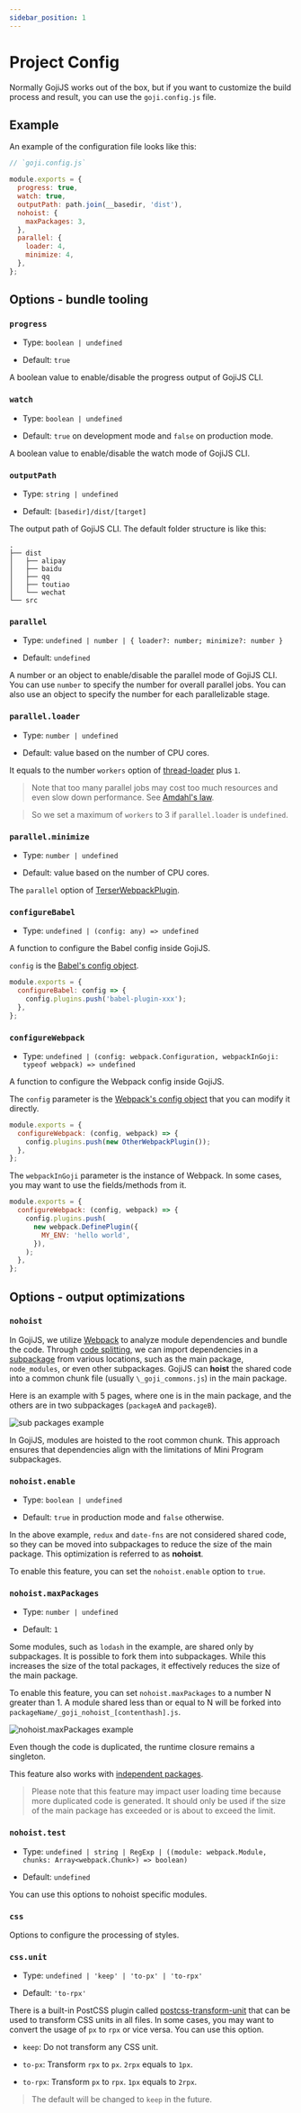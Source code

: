 ```yaml
---
sidebar_position: 1
---
```


# Project Config

Normally GojiJS works out of the box, but if you want to customize the build process and result, you
can use the `goji.config.js` file.

## Example

An example of the configuration file looks like this:

```js
// `goji.config.js`

module.exports = {
  progress: true,
  watch: true,
  outputPath: path.join(__basedir, 'dist'),
  nohoist: {
    maxPackages: 3,
  },
  parallel: {
    loader: 4,
    minimize: 4,
  },
};
```

## Options - bundle tooling

### `progress`

- Type: `boolean | undefined`

- Default: `true`

A boolean value to enable/disable the progress output of GojiJS CLI.

### `watch`

- Type: `boolean | undefined`

- Default: `true` on development mode and `false` on production mode.

A boolean value to enable/disable the watch mode of GojiJS CLI.

### `outputPath`

- Type: `string | undefined`

- Default: `[basedir]/dist/[target]`

The output path of GojiJS CLI. The default folder structure is like this:

```
.
├── dist
│   ├── alipay
│   ├── baidu
│   ├── qq
│   ├── toutiao
│   └── wechat
└── src
```

### `parallel`

- Type: `undefined | number | { loader?: number; minimize?: number }`

- Default: `undefined`

A number or an object to enable/disable the parallel mode of GojiJS CLI. You can use `number` to
specify the number for overall parallel jobs. You can also use an object to specify the number for
each parallelizable stage.

### `parallel.loader`

- Type: `number | undefined`

- Default: value based on the number of CPU cores.

It equals to the number `workers` option of
[thread-loader](https://webpack.js.org/loaders/thread-loader/) plus `1`.

> Note that too many parallel jobs may cost too much resources and even slow down performance. See
> [Amdahl's law](https://en.wikipedia.org/wiki/Amdahl%27s_law).

> So we set a maximum of `workers` to 3 if `parallel.loader` is `undefined`.

### `parallel.minimize`

- Type: `number | undefined`

- Default: value based on the number of CPU cores.

The `parallel` option of
[TerserWebpackPlugin](https://webpack.js.org/plugins/terser-webpack-plugin/#parallel).

### `configureBabel`

- Type: `undefined | (config: any) => undefined`

A function to configure the Babel config inside GojiJS.

`config` is the [Babel's config object](https://babeljs.io/docs/en/config-files).

```js
module.exports = {
  configureBabel: config => {
    config.plugins.push('babel-plugin-xxx');
  },
};
```

### `configureWebpack`

- Type: `undefined | (config: webpack.Configuration, webpackInGoji: typeof webpack) => undefined`

A function to configure the Webpack config inside GojiJS.

The `config` parameter is the [Webpack's config object](https://webpack.js.org/configuration/) that
you can modify it directly.

```js
module.exports = {
  configureWebpack: (config, webpack) => {
    config.plugins.push(new OtherWebpackPlugin());
  },
};
```

The `webpackInGoji` parameter is the instance of Webpack. In some cases, you may want to use the
fields/methods from it.

```js
module.exports = {
  configureWebpack: (config, webpack) => {
    config.plugins.push(
      new webpack.DefinePlugin({
        MY_ENV: 'hello world',
      }),
    );
  },
};
```

## Options - output optimizations

### `nohoist`

In GojiJS, we utilize [Webpack](https://webpack.js.org/) to analyze module dependencies and bundle
the code. Through [code splitting](https://webpack.js.org/guides/code-splitting/), we can import
dependencies in a
[subpackage](https://developers.weixin.qq.com/miniprogram/dev/framework/subpackages/basic.html) from
various locations, such as the main package, ` node_modules`, or even other subpackages. GojiJS can
**hoist** the shared code into a common chunk file (usually `\_goji_commons.js`) in the main
package.

Here is an example with 5 pages, where one is in the main package, and the others are in two
subpackages (`packageA` and `packageB`).

![sub packages example](https://user-images.githubusercontent.com/1812118/138204963-4829b600-ac1a-4273-89ab-cf36d5cd03da.png)

In GojiJS, modules are hoisted to the root common chunk. This approach ensures that dependencies
align with the limitations of Mini Program subpackages.

### `nohoist.enable`

- Type: `boolean | undefined`

- Default: `true` in production mode and `false` otherwise.

In the above example, `redux` and `date-fns` are not considered shared code, so they can be moved
into subpackages to reduce the size of the main package. This optimization is referred to as
**nohoist**.

To enable this feature, you can set the `nohoist.enable` option to `true`.

### `nohoist.maxPackages`

- Type: `number | undefined`

- Default: `1`

Some modules, such as `lodash` in the example, are shared only by subpackages. It is possible to
fork them into subpackages. While this increases the size of the total packages, it effectively
reduces the size of the main package.

To enable this feature, you can set `nohoist.maxPackages` to a number N greater than 1. A module
shared less than or equal to N will be forked into `packageName/_goji_nohoist_[contenthash].js`.

![nohoist.maxPackages example](https://user-images.githubusercontent.com/1812118/138208851-2c0c7fe3-6e55-4744-b4af-b74fca59228a.png)

Even though the code is duplicated, the runtime closure remains a singleton.

This feature also works with
[independent packages](https://developers.weixin.qq.com/miniprogram/dev/framework/subpackages/independent.html).

> Please note that this feature may impact user loading time because more duplicated code is
> generated. It should only be used if the size of the main package has exceeded or is about to
> exceed the limit.

### `nohoist.test`

- Type:
  `undefined | string | RegExp | ((module: webpack.Module, chunks: Array<webpack.Chunk>) => boolean)`

- Default: `undefined`

You can use this options to nohoist specific modules.

### `css`

Options to configure the processing of styles.

### `css.unit`

- Type: `undefined | 'keep' | 'to-px' | 'to-rpx'`

- Default: `'to-rpx'`

There is a built-in PostCSS plugin called
[postcss-transform-unit](https://github.com/airbnb/goji-js/pull/231) that can be used to transform
CSS units in all files. In some cases, you may want to convert the usage of `px` to `rpx` or vice
versa. You can use this option.

- `keep`: Do not transform any CSS unit.

- `to-px`: Transform `rpx` to `px`. `2rpx` equals to `1px`.

- `to-rpx`: Transform `px` to `rpx`. `1px` equals to `2rpx`.

> The default will be changed to `keep` in the future.
